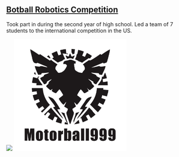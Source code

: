 ## [Botball Robotics Competition](https://www.kipr.org/botball)
Took part in during the second year of high school. Led a team of 7 students to the international competition in the US.

<img src="images/image1.jpeg" width="600"> <img src="images/image2.jpeg" width="300">

